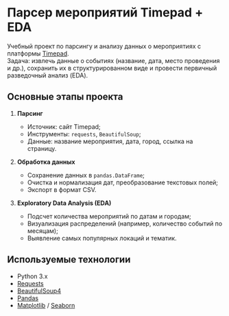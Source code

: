 # Парсер мероприятий Timepad + EDA

Учебный проект по парсингу и анализу данных о мероприятиях с платформы [Timepad](https://timepad.ru/).  
Задача: извлечь данные о событиях (название, дата, место проведения и др.), сохранить их в структурированном виде и провести первичный разведочный анализ (EDA).

## Основные этапы проекта

1. **Парсинг**
   - Источник: сайт Timepad;
   - Инструменты: `requests`, `BeautifulSoup`;
   - Данные: название мероприятия, дата, город, ссылка на страницу.

2. **Обработка данных**
   - Сохранение данных в `pandas.DataFrame`;
   - Очистка и нормализация дат, преобразование текстовых полей;
   - Экспорт в формат CSV.

3. **Exploratory Data Analysis (EDA)**
   - Подсчет количества мероприятий по датам и городам;
   - Визуализация распределений (например, количество событий по месяцам);
   - Выявление самых популярных локаций и тематик.

## Используемые технологии

- Python 3.x  
- [Requests](https://docs.python-requests.org/)  
- [BeautifulSoup4](https://www.crummy.com/software/BeautifulSoup/)  
- [Pandas](https://pandas.pydata.org/)  
- [Matplotlib](https://matplotlib.org/) / [Seaborn](https://seaborn.pydata.org/)  
